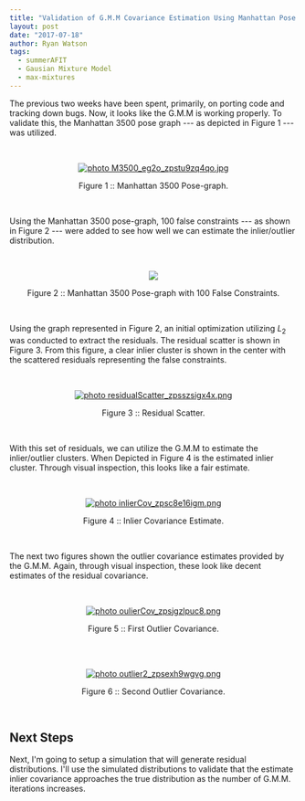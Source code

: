 ```yaml
---
title: "Validation of G.M.M Covariance Estimation Using Manhattan Pose Graph"
layout: post
date: "2017-07-18"
author: Ryan Watson 
tags:
  - summerAFIT
  - Gausian Mixture Model
  - max-mixtures
---
```



The previous two weeks have been spent, primarily, on porting code and tracking down bugs. Now, it looks like the G.M.M is working properly. To validate this, the Manhattan 3500 pose graph --- as depicted in Figure 1 --- was utilized. 

<br>
<p align="center">
<a href="https://lh3.googleusercontent.com/tVZLogjFEOfMGJk8tvuNYpixcBsL472LZYbhm8IRVGqCO74kD2XEV-hqqr3k4TdRYQ5WQhafKvsfCBcz4wLnAieV-S7ligGmJsYLDCxXwhghq8UtUEZe0ZB-uttdFlvte-8tdCENZA=w608-h542-no" target="_blank"><img src="https://lh3.googleusercontent.com/tVZLogjFEOfMGJk8tvuNYpixcBsL472LZYbhm8IRVGqCO74kD2XEV-hqqr3k4TdRYQ5WQhafKvsfCBcz4wLnAieV-S7ligGmJsYLDCxXwhghq8UtUEZe0ZB-uttdFlvte-8tdCENZA=w608-h542-no" border="0" alt=" photo M3500_eg2o_zpstu9zq4qo.jpg"/></a>
</p>
<p align="center">
Figure 1 :: Manhattan 3500 Pose-graph.   
</p>
<br>

Using the Manhattan 3500 pose-graph, 100 false constraints --- as shown in Figure 2 --- were added to see how well we can estimate the inlier/outlier distribution. 


<br>
<p align="center">
<a href="https://lh3.googleusercontent.com/_NHc35kLjMa3ZWSb8LHbLvol8KAd7TUYqv81-bWhhGOFspObggZrRLwZtqHSSZ9SUzTWaKkP2gnvuylOA-ZtKNAZ7O3faxofIset9bm9fp-caesdO_WilgO3npZ7tLAwP0Iw1ZkoJg=w977-h665-no" target="_blank"><img src="https://lh3.googleusercontent.com/_NHc35kLjMa3ZWSb8LHbLvol8KAd7TUYqv81-bWhhGOFspObggZrRLwZtqHSSZ9SUzTWaKkP2gnvuylOA-ZtKNAZ7O3faxofIset9bm9fp-caesdO_WilgO3npZ7tLAwP0Iw1ZkoJg=w977-h665-no"/></a>
</p>
<p align="center">
Figure 2 :: Manhattan 3500 Pose-graph with 100 False Constraints.   
</p>
<br>


Using the graph represented in Figure 2, an initial optimization utilizing $L_2$ was conducted to extract the residuals. The residual scatter is shown in Figure 3. From this figure, a clear inlier cluster is shown in the center with the scattered residuals representing the false constraints.

<br>
<p align="center">
<a href="https://lh3.googleusercontent.com/mRWRAjYrBjb-L2Mz8U81VESEnVJrUF1aXlOPyhB5PHlbqb3OjZJFbYBUydWkdjvx-VIEZPC7c-EVZeXvOCUIK_elVk83ZfKnsApC3Nv3JzCzP1tze7VjyJ1o25HWe_9ntOeQ9bjjHQ=w630-h332-no" target="_blank"><img src="https://lh3.googleusercontent.com/mRWRAjYrBjb-L2Mz8U81VESEnVJrUF1aXlOPyhB5PHlbqb3OjZJFbYBUydWkdjvx-VIEZPC7c-EVZeXvOCUIK_elVk83ZfKnsApC3Nv3JzCzP1tze7VjyJ1o25HWe_9ntOeQ9bjjHQ=w630-h332-no" border="0" alt=" photo residualScatter_zpsszsigx4x.png"/></a>
</p>
<p align="center">
Figure 3 :: Residual Scatter.   
</p>
<br>

With this set of residuals, we can utilize the G.M.M to estimate the inlier/outlier clusters. When Depicted in Figure 4 is the estimated inlier cluster. Through visual inspection, this looks like a fair estimate.

<br>
<p align="center">
<a href="https://lh3.googleusercontent.com/o7Lu8J8021rsWXCfyBRub825QQ8quQNbh1I6cy14FtLUCp8qQtAu9wdsIPQXgv-UwBEcO8OPfiB-mJggBR-SqgbIHQTiaf0qmH-9boKPbPe5-KFbycIdjfJtfci7ahErgI7k1p0UTw=w630-h332-no" target="_blank"><img src="https://lh3.googleusercontent.com/o7Lu8J8021rsWXCfyBRub825QQ8quQNbh1I6cy14FtLUCp8qQtAu9wdsIPQXgv-UwBEcO8OPfiB-mJggBR-SqgbIHQTiaf0qmH-9boKPbPe5-KFbycIdjfJtfci7ahErgI7k1p0UTw=w630-h332-no" border="0" alt=" photo inlierCov_zpsc8e16igm.png"/></a>
</p>
<p align="center">
Figure 4 :: Inlier Covariance Estimate.   
</p>
<br>


The next two figures shown the outlier covariance estimates provided by the G.M.M. Again, through visual inspection, these look like decent estimates of the residual covariance.

<br>
<p align="center">
<a href="https://lh3.googleusercontent.com/bQNlojrVx85kI7WJ3xEhZtSmmhHI8j2ci_FAGygLsuHEGva4FNGs0eVFxZpwYZSjy1NERqkIAzB_bgY9v8a9sLd5X7h6PXnKZByPbiknK6oZVLvYuvVMBHO-FUPHx2T6JrkI2hURpg=w630-h332-no" target="_blank"><img src="https://lh3.googleusercontent.com/bQNlojrVx85kI7WJ3xEhZtSmmhHI8j2ci_FAGygLsuHEGva4FNGs0eVFxZpwYZSjy1NERqkIAzB_bgY9v8a9sLd5X7h6PXnKZByPbiknK6oZVLvYuvVMBHO-FUPHx2T6JrkI2hURpg=w630-h332-no" border="0" alt=" photo oulierCov_zpsjgzlpuc8.png"/></a>
</p>
<p align="center">
Figure 5 :: First Outlier Covariance.   
</p>
<br>



<br>
<p align="center">
<a href="https://lh3.googleusercontent.com/MGb3Oqq1pMNmRM0aHyGKv7py3DcAhIcMh6keG7ykZDZl6pRn9-ikXlXcq2NgLeJ3fqiL0hItqcZ2ctNbBJeeVXXZwlee8aLmxJx1Bc8OdsXsFp3OQS-He3h4cYWrRORlFCavekQcHw=w630-h349-no" target="_blank"><img src="https://lh3.googleusercontent.com/MGb3Oqq1pMNmRM0aHyGKv7py3DcAhIcMh6keG7ykZDZl6pRn9-ikXlXcq2NgLeJ3fqiL0hItqcZ2ctNbBJeeVXXZwlee8aLmxJx1Bc8OdsXsFp3OQS-He3h4cYWrRORlFCavekQcHw=w630-h349-no" border="0" alt=" photo outlier2_zpsexh9wgvg.png"/></a>
</p>
<p align="center">
Figure 6 :: Second Outlier Covariance.   
</p>
<br>


## Next Steps
Next, I'm going to setup a simulation that will generate residual distributions. I'll use the simulated distributions to validate that the estimate inlier covariance approaches the true distribution as the number of G.M.M. iterations increases.

